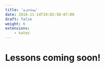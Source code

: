 ```yaml
---
title: 'உராய்வு'
date: 2018-11-14T19:02:50-07:00
draft: false
weight: 6
extensions:
    - katex
---
```


# Lessons coming soon!